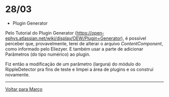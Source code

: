 # 28/03

- Plugin Generator

Pelo Tutorial do Plugin Generator (https://open-ephys.atlassian.net/wiki/display/OEW/Plugin+Generator), é possível perceber que, provavelmente, terei de alterar o arquivo *ContentComponent*, como informado pelo Eliezyer. E também usar a parte de adicionar Parâmetros (do tipo numérico) ao plugin.

Fiz então a modificação de um parâmetro (largura) do módulo do RippleDetector pra fins de teste e limpei a área de plugins e os construí novamente.
****
[Voltar para Março](https://github.com/ramonbhaskara/Open-Lab-Book/edit/master/Diario/Marco)
